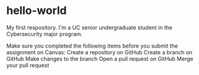 # hello-world
My first respository.
I'm a UC senior undergraduate student in the Cybersecurity major program.

Make sure you completed the following items before you submit the assignment on Canvas:
Create a repository on GitHub
Create a branch on GitHub
Make changes to the branch
Open a pull request on GitHub
Merge your pull request

